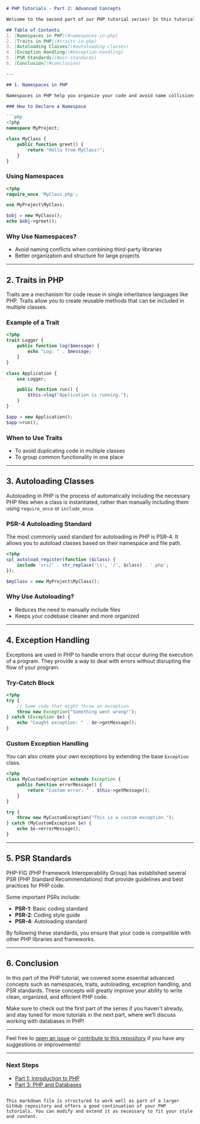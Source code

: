 

```markdown
# PHP Tutorials - Part 2: Advanced Concepts

Welcome to the second part of our PHP tutorial series! In this tutorial, we’ll dive deeper into some advanced PHP concepts that will help you become a more efficient PHP developer.

## Table of Contents
1. [Namespaces in PHP](#namespaces-in-php)
2. [Traits in PHP](#traits-in-php)
3. [Autoloading Classes](#autoloading-classes)
4. [Exception Handling](#exception-handling)
5. [PSR Standards](#psr-standards)
6. [Conclusion](#conclusion)

---

## 1. Namespaces in PHP

Namespaces in PHP help you organize your code and avoid name collisions, especially when your codebase grows or you’re using third-party libraries.

### How to Declare a Namespace

```php
<?php
namespace MyProject;

class MyClass {
    public function greet() {
        return "Hello from MyClass!";
    }
}
```

### Using Namespaces

```php
<?php
require_once 'MyClass.php';

use MyProject\MyClass;

$obj = new MyClass();
echo $obj->greet();
```

### Why Use Namespaces?

- Avoid naming conflicts when combining third-party libraries
- Better organization and structure for large projects

---

## 2. Traits in PHP

Traits are a mechanism for code reuse in single inheritance languages like PHP. Traits allow you to create reusable methods that can be included in multiple classes.

### Example of a Trait

```php
<?php
trait Logger {
    public function log($message) {
        echo "Log: " . $message;
    }
}

class Application {
    use Logger;

    public function run() {
        $this->log("Application is running.");
    }
}

$app = new Application();
$app->run();
```

### When to Use Traits

- To avoid duplicating code in multiple classes
- To group common functionality in one place

---

## 3. Autoloading Classes

Autoloading in PHP is the process of automatically including the necessary PHP files when a class is instantiated, rather than manually including them using `require_once` or `include_once`.

### PSR-4 Autoloading Standard

The most commonly used standard for autoloading in PHP is PSR-4. It allows you to autoload classes based on their namespace and file path.

```php
<?php
spl_autoload_register(function ($class) {
    include 'src/' . str_replace('\\', '/', $class) . '.php';
});

$myClass = new MyProject\MyClass();
```

### Why Use Autoloading?

- Reduces the need to manually include files
- Keeps your codebase cleaner and more organized

---

## 4. Exception Handling

Exceptions are used in PHP to handle errors that occur during the execution of a program. They provide a way to deal with errors without disrupting the flow of your program.

### Try-Catch Block

```php
<?php
try {
    // Some code that might throw an exception
    throw new Exception("Something went wrong!");
} catch (Exception $e) {
    echo "Caught exception: " . $e->getMessage();
}
```

### Custom Exception Handling

You can also create your own exceptions by extending the base `Exception` class.

```php
<?php
class MyCustomException extends Exception {
    public function errorMessage() {
        return "Custom error: " . $this->getMessage();
    }
}

try {
    throw new MyCustomException("This is a custom exception.");
} catch (MyCustomException $e) {
    echo $e->errorMessage();
}
```

---

## 5. PSR Standards

PHP-FIG (PHP Framework Interoperability Group) has established several PSR (PHP Standard Recommendations) that provide guidelines and best practices for PHP code.

Some important PSRs include:

- **PSR-1**: Basic coding standard
- **PSR-2**: Coding style guide
- **PSR-4**: Autoloading standard

By following these standards, you ensure that your code is compatible with other PHP libraries and frameworks.

---

## 6. Conclusion

In this part of the PHP tutorial, we covered some essential advanced concepts such as namespaces, traits, autoloading, exception handling, and PSR standards. These concepts will greatly improve your ability to write clean, organized, and efficient PHP code.

Make sure to check out the first part of the series if you haven't already, and stay tuned for more tutorials in the next part, where we’ll discuss working with databases in PHP!

---

Feel free to [open an issue](https://github.com/your-repo/issues) or [contribute to this repository](https://github.com/your-repo/pulls) if you have any suggestions or improvements!

---

### Next Steps
- [Part 1: Introduction to PHP](https://github.com/your-repo/part1)
- [Part 3: PHP and Databases](https://github.com/your-repo/part3)
```

This markdown file is structured to work well as part of a larger GitHub repository and offers a good continuation of your PHP tutorials. You can modify and extend it as necessary to fit your style and content.
